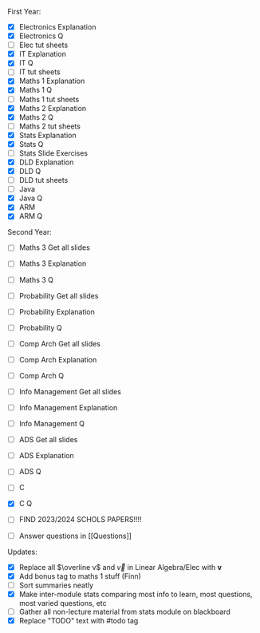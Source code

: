 First Year:
- [x] Electronics Explanation
- [x] Electronics Q
- [ ] Elec tut sheets
- [x] IT Explanation
- [x] IT Q
- [ ] IT tut sheets
- [x] Maths 1 Explanation
- [x] Maths 1 Q
- [ ] Maths 1 tut sheets
- [x] Maths 2 Explanation
- [x] Maths 2 Q
- [ ] Maths 2 tut sheets
- [x] Stats Explanation
- [x] Stats Q
- [ ] Stats Slide Exercises
- [x] DLD Explanation
- [x] DLD Q
- [ ] DLD tut sheets
- [ ] Java 
- [x] Java Q
- [x] ARM
- [x] ARM Q

Second Year:
- [ ] Maths 3 Get all slides
- [ ] Maths 3 Explanation
- [ ] Maths 3 Q
- [ ] Probability Get all slides
- [ ] Probability Explanation
- [ ] Probability Q
- [ ] Comp Arch Get all slides
- [ ] Comp Arch Explanation
- [ ] Comp Arch Q
- [ ] Info Management Get all slides
- [ ] Info Management Explanation
- [ ] Info Management Q
- [ ] ADS Get all slides
- [ ] ADS Explanation
- [ ] ADS Q
- [ ] C
- [x] C Q

- [ ] FIND 2023/2024 SCHOLS PAPERS!!!!
- [ ] Answer questions in [[Questions]]

Updates:
- [x] Replace all $\overline v$ and $\overrightarrow v$ in Linear Algebra/Elec with $\mathbf v$
- [x] Add bonus tag to maths 1 stuff (Finn)
- [ ] Sort summaries neatly
- [x] Make inter-module stats comparing most info to learn, most questions, most varied questions, etc
- [ ] Gather all non-lecture material from stats module on blackboard
- [x] Replace "TODO" text with #todo tag